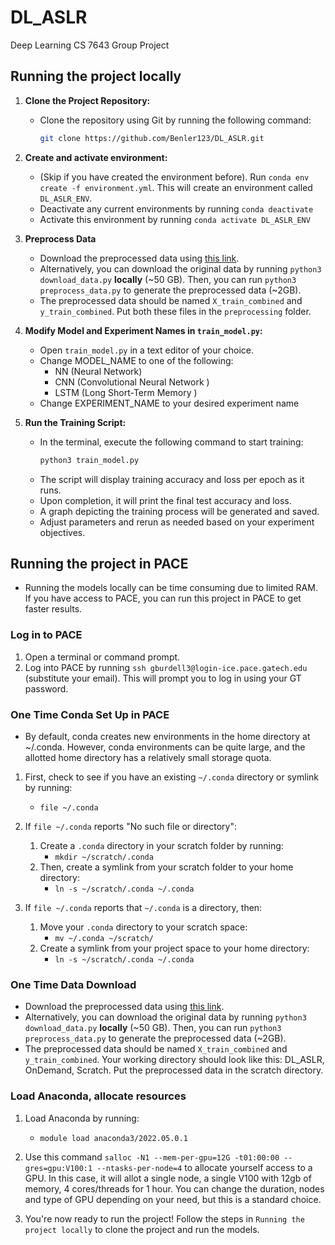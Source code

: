 # DL_ASLR
Deep Learning CS 7643 Group Project

## Running the project locally

1. **Clone the Project Repository:**
   - Clone the repository using Git by running the following command:
     ```bash
     git clone https://github.com/Benler123/DL_ASLR.git
     ```
2. **Create and activate environment:**
    - (Skip if you have created the environment before). Run `conda env create -f environment.yml`. This will create an environment called `DL_ASLR_ENV`. 
    - Deactivate any current environments by running `conda deactivate`
    - Activate this environment by running `conda activate DL_ASLR_ENV`

3. **Preprocess Data**
    - Download the preprocessed data using [this link](https://www.dropbox.com/scl/fo/1tkb34i2xyjyl0xkdfmbj/ABjD3H-uKgYVivLEv8dMvjw?rlkey=t13vd2v643wjv8fy0vu0p6xo8&dl=0). 
    - Alternatively, you can download the original data  by running `python3 download_data.py` **locally** (~50 GB). Then, you can run `python3 preprocess_data.py` to generate the preprocessed data (~2GB). 
    - The preprocessed data should be named `X_train_combined` and `y_train_combined`. Put both these files in the `preprocessing` folder. 

3. **Modify Model and Experiment Names in `train_model.py`:**
   - Open `train_model.py` in a text editor of your choice.
   - Change MODEL_NAME to one of the following:
     - NN (Neural Network)
     - CNN (Convolutional Neural Network )
     - LSTM (Long Short-Term Memory )
   - Change EXPERIMENT_NAME to your desired experiment name

4. **Run the Training Script:**
   - In the terminal, execute the following command to start training:
     ```bash
     python3 train_model.py
     ```
   - The script will display training accuracy and loss per epoch as it runs.
   - Upon completion, it will print the final test accuracy and loss.
   - A graph depicting the training process will be generated and saved.
   - Adjust parameters and rerun as needed based on your experiment objectives.

## Running the project in PACE 
- Running the models locally can be time consuming due to limited RAM. If you have access to PACE, you can run this project in PACE to get faster results. 

### Log in to PACE

1. Open a terminal or command prompt.  
2. Log into PACE by running `ssh gburdell3@login-ice.pace.gatech.edu` (substitute your email). This will prompt you to log in using your GT password.

### One Time Conda Set Up in PACE 

- By default, conda creates new environments in the home directory at ~/.conda. However, conda environments can be quite large, and the allotted home directory has a relatively small storage quota.
  
1. First, check to see if you have an existing `~/.conda` directory or symlink by running:
    - `file ~/.conda`
2. If `file ~/.conda` reports "No such file or directory":
    1. Create a `.conda` directory in your scratch folder by running:
        - `mkdir ~/scratch/.conda`
    2. Then, create a symlink from your scratch folder to your home directory:
        - `ln -s ~/scratch/.conda ~/.conda`

3. If `file ~/.conda` reports that `~/.conda` is a directory, then:
    1. Move your `.conda` directory to your scratch space:
        - `mv ~/.conda ~/scratch/`
    2. Create a symlink from your project space to your home directory:
        - `ln -s ~/scratch/.conda ~/.conda`

### One Time Data Download

- Download the preprocessed data using [this link](https://www.dropbox.com/scl/fo/1tkb34i2xyjyl0xkdfmbj/ABjD3H-uKgYVivLEv8dMvjw?rlkey=t13vd2v643wjv8fy0vu0p6xo8&dl=0). 
- Alternatively, you can download the original data  by running `python3 download_data.py` **locally** (~50 GB). Then, you can run `python3 preprocess_data.py` to generate the preprocessed data (~2GB). 
- The preprocessed data should be named `X_train_combined` and `y_train_combined`. Your working directory should look like this: DL_ASLR, OnDemand, Scratch. Put the preprocessed data in the scratch directory. 

### Load Anaconda, allocate resources 

1. Load Anaconda by running:
    - `module load anaconda3/2022.05.0.1`

2. Use this command `salloc -N1 --mem-per-gpu=12G -t01:00:00 --gres=gpu:V100:1 --ntasks-per-node=4` to allocate yourself access to a GPU. In this case, it will allot a single node, a single V100 with 12gb of memory, 4 cores/threads for 1 hour. You can change the duration, nodes and type of GPU depending on your need, but this is a standard choice. 

3. You're now ready to run the project! Follow the steps in `Running the project locally` to clone the project and run the models. 

